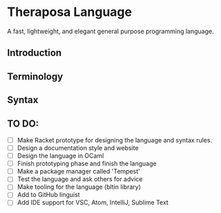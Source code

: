# Theraposa Language
A fast, lightweight, and elegant general purpose programming language.

## Introduction

## Terminology

## Syntax

## TO DO:

- [ ] Make Racket prototype for designing the language and syntax rules.
- [ ] Design a documentation style and website
- [ ] Design the language in OCaml
- [ ] Finish prototyping phase and finish the language
- [ ] Make a package manager called 'Tempest'
- [ ] Test the language and ask others for advice
- [ ] Make tooling for the language (bltin library)
- [ ] Add to GitHub linguist
- [ ] Add IDE support for VSC, Atom, IntelliJ, Sublime Text